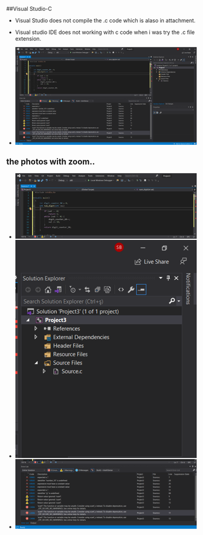 ##Visual Studio-C

+ Visual Studio does not compile the .c code which is alaso in attachment. 

+ Visual studio IDE does not working with c code when i was try the .c file extension.

+ ![Compile file](2021-01-17.png)

## the photos with zoom..
+ ![Compile file](2021-01-17_1.png)
+ ![Compile file](2021-01-17_2.png)
+ ![Compile file](2021-01-17_3.png)
